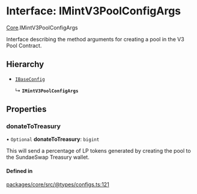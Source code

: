 # Interface: IMintV3PoolConfigArgs

[Core](../modules/Core.md).IMintV3PoolConfigArgs

Interface describing the method arguments for creating a pool
in the V3 Pool Contract.

## Hierarchy

- [`IBaseConfig`](Core.IBaseConfig.md)

  ↳ **`IMintV3PoolConfigArgs`**

## Properties

### donateToTreasury

• `Optional` **donateToTreasury**: `bigint`

This will send a percentage of LP tokens generated by creating the pool
to the SundaeSwap Treasury wallet.

#### Defined in

[packages/core/src/@types/configs.ts:121](https://github.com/SundaeSwap-finance/sundae-sdk/blob/main/packages/core/src/@types/configs.ts#L121)
